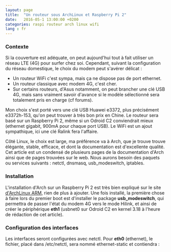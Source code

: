 ```yaml
---
layout: page
title:  "Un routeur sous ArchLinux et Raspberry Pi 2"
date:   2016-05-1 13:00:00 +0200
categories: raspi routeur arch linux wifi
lang : fr
---
```


### Contexte

Si la couverture est adéquate, on peut aujourd'hui tout à fait utiliser un réseau LTE (4G) pour surfer chez soi. Cependant, suivant la configuration du réseau domestique, le choix du modem peut s'avérer délicat :

- Un routeur WiFi c'est sympa, mais ça ne dispose pas de port ethernet.
- Un routeur classique avec modem 4G, c'est cher.
- Sur certains routeurs, d'Asus notamment, on peut brancher une clé USB 4G, mais sans vraiment savoir d'avance si le modèle sélectionné sera totalement pris en charge (cf forums).

Mon choix s'est porté vers une clé USB Huawei e3372, plus précisément e3372h-153, qu'on peut trouver à très bon prix en Chine. Le routeur sera basé sur un Raspberry Pi 2, même si un Odroid C2 conviendrait mieux (ethernet gigabit, 900mA pour chaque port USB). Le WiFi est un ajout sympathique, ici une clé Ralink fera l'affaire.

Côté Linux, le choix est large, ma préférence va à Arch, que je trouve trouve élégante, stable, efficace, et dont la documentation est d'excellente qualité. Cet article est un condensé de plusieurs pages de la documentation d'Arch ainsi que de pages trouvées sur le web. Nous aurons besoin des paquets ou services suivants : netctl, dnsmasq, usb_modeswitch, iptables.



### Installation

L'installation d'Arch sur un Raspberry Pi 2 est très bien expliqué sur le site [d'ArchLinux ARM](https://archlinuxarm.org/platforms/armv7/broadcom/raspberry-pi-2), rien de plus à ajouter.
Une fois installé, la première chose à faire lors du premier boot est d'installer le package **usb_modeswitch**, qui permettra de passer l'état du modem 4G vers le mode Hilink, et ainsi de créer le périphérique **eth1** (usbnet0 sur Odroid C2 en kernel 3.18 à l'heure de rédaction de cet article).



### Configuration des interfaces

Les interfaces seront configurées avec netctl. Pour **eth0** (ethernet), le fichier, placé dans /etc/netctl, sera nommé ethernet-static et contiendra :
```

```
